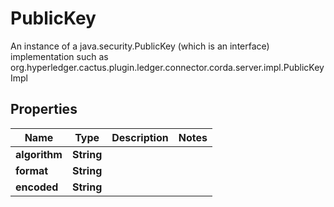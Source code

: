 

# PublicKey

An instance of a java.security.PublicKey (which is an interface) implementation such as org.hyperledger.cactus.plugin.ledger.connector.corda.server.impl.PublicKeyImpl

## Properties

| Name | Type | Description | Notes |
|------------ | ------------- | ------------- | -------------|
|**algorithm** | **String** |  |  |
|**format** | **String** |  |  |
|**encoded** | **String** |  |  |



